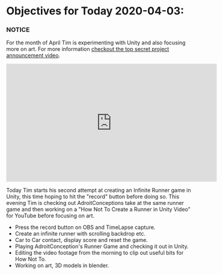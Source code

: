 # Objectives for Today 2020-04-03:

### NOTICE

For the month of April Tim is experimenting with Unity and also focusing more on art. For more information [checkout the top secret project announcement video](https://www.youtube.com/embed/OxdgkWX8rZ0).

<iframe width="560" height="315" src="https://www.youtube.com/embed/OxdgkWX8rZ0" frameborder="0" allow="accelerometer; autoplay; encrypted-media; gyroscope; picture-in-picture" allowfullscreen></iframe>

Today Tim starts his second attempt at creating an Infinite Runner game in Unity, this time hoping to hit the "record" button before doing so. This evening Tim is checking out AdroitConceptions take at the same runner game and then working on a "How Not To Create a Runner in Unity Video" for YouTube before focusing on art.

- Press the record button on OBS and TimeLapse capture.
- Create an infinite runner with scrolling backdrop etc.
- Car to Car contact, display score and reset the game.
- Playing AdroitConception's Runner Game and checking it out in Unity.
- Editing the video footage from the morning to clip out useful bits for How Not To.
- Working on art, 3D models in blender.
